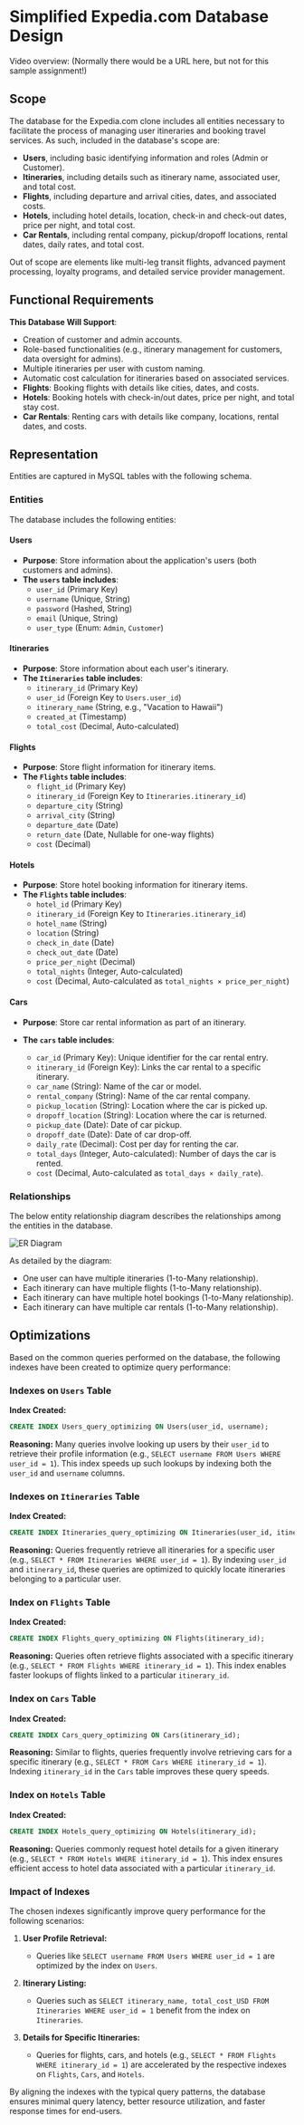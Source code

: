 # Simplified Expedia.com Database Design 

Video overview: (Normally there would be a URL here, but not for this sample assignment!)

## Scope

The database for the Expedia.com clone includes all entities necessary to facilitate the process of managing user itineraries and booking travel services. As such, included in the database's scope are:

- **Users**, including basic identifying information and roles (Admin or Customer).  
- **Itineraries**, including details such as itinerary name, associated user, and total cost.  
- **Flights**, including departure and arrival cities, dates, and associated costs.  
- **Hotels**, including hotel details, location, check-in and check-out dates, price per night, and total cost.  
- **Car Rentals**, including rental company, pickup/dropoff locations, rental dates, daily rates, and total cost.  

Out of scope are elements like multi-leg transit flights, advanced payment processing, loyalty programs, and detailed service provider management.

## Functional Requirements

 **This Database Will Support**:

  - Creation of customer and admin accounts.
  - Role-based functionalities (e.g., itinerary management for customers, data oversight for admins).
  - Multiple itineraries per user with custom naming.
  - Automatic cost calculation for itineraries based on associated services.
  - **Flights**: Booking flights with details like cities, dates, and costs.
  - **Hotels**: Booking hotels with check-in/out dates, price per night, and total stay cost.
  - **Car Rentals**: Renting cars with details like company, locations, rental dates, and costs.


## Representation

Entities are captured in MySQL tables with the following schema.

### Entities

The database includes the following entities:

#### Users
  
- **Purpose**: Store information about the application's users (both customers and admins).  
- **The `users` table includes**:
  - `user_id` (Primary Key)
  - `username` (Unique, String)
  - `password` (Hashed, String)
  - `email` (Unique, String)
  - `user_type` (Enum: `Admin`, `Customer`)
    
#### Itineraries

- **Purpose**: Store information about each user's itinerary.  
- **The `Itineraries` table includes**:
     - `itinerary_id` (Primary Key)
     - `user_id` (Foreign Key to `Users.user_id`)
     - `itinerary_name` (String, e.g., "Vacation to Hawaii")
     - `created_at` (Timestamp)
     - `total_cost` (Decimal, Auto-calculated)

#### Flights

   - **Purpose**: Store flight information for itinerary items.  
   - **The `Flights` table includes**:
       - `flight_id` (Primary Key)
       - `itinerary_id` (Foreign Key to `Itineraries.itinerary_id`)
       - `departure_city` (String)
       - `arrival_city` (String)
       - `departure_date` (Date)
       - `return_date` (Date, Nullable for one-way flights)
       - `cost` (Decimal)

#### Hotels

   - **Purpose**: Store hotel booking information for itinerary items.  
   - **The `Flights` table includes**:
     - `hotel_id` (Primary Key)
     - `itinerary_id` (Foreign Key to `Itineraries.itinerary_id`)
     - `hotel_name` (String)
     - `location` (String)
     - `check_in_date` (Date)
     - `check_out_date` (Date)
     - `price_per_night` (Decimal)
     - `total_nights` (Integer, Auto-calculated)
     - `cost` (Decimal, Auto-calculated as `total_nights × price_per_night`)

#### Cars
- **Purpose**: Store car rental information as part of an itinerary.
- **The `cars` table includes**:

  - `car_id` (Primary Key): Unique identifier for the car rental entry.
  - `itinerary_id` (Foreign Key): Links the car rental to a specific itinerary.
  - `car_name` (String): Name of the car or model.
  - `rental_company` (String): Name of the car rental company.
  - `pickup_location` (String): Location where the car is picked up.
  - `dropoff_location` (String): Location where the car is returned.
  - `pickup_date` (Date): Date of car pickup.
  - `dropoff_date` (Date): Date of car drop-off.
  - `daily_rate` (Decimal): Cost per day for renting the car.
  - `total_days` (Integer, Auto-calculated): Number of days the car is rented.
  - `cost` (Decimal, Auto-calculated as `total_days × daily_rate`).


### Relationships

The below entity relationship diagram describes the relationships among the entities in the database.

![ER Diagram](https://github.com/user-attachments/assets/2e1fb72e-7e0a-47dd-8af6-136f2cefba5f)


As detailed by the diagram:

   - One user can have multiple itineraries (1-to-Many relationship).  
   - Each itinerary can have multiple flights (1-to-Many relationship).  
   - Each itinerary can have multiple hotel bookings (1-to-Many relationship).  
   - Each itinerary can have multiple car rentals (1-to-Many relationship).
  



## Optimizations

Based on the common queries performed on the database, the following indexes have been created to optimize query performance:

### Indexes on `Users` Table

**Index Created:**
```sql
CREATE INDEX Users_query_optimizing ON Users(user_id, username);
```
**Reasoning:**
Many queries involve looking up users by their `user_id` to retrieve their profile information (e.g., `SELECT username FROM Users WHERE user_id = 1`). This index speeds up such lookups by indexing both the `user_id` and `username` columns.

### Indexes on `Itineraries` Table

**Index Created:**
```sql
CREATE INDEX Itineraries_query_optimizing ON Itineraries(user_id, itinerary_id);
```
**Reasoning:**
Queries frequently retrieve all itineraries for a specific user (e.g., `SELECT * FROM Itineraries WHERE user_id = 1`). By indexing `user_id` and `itinerary_id`, these queries are optimized to quickly locate itineraries belonging to a particular user.

### Index on `Flights` Table

**Index Created:**
```sql
CREATE INDEX Flights_query_optimizing ON Flights(itinerary_id);
```
**Reasoning:**
Queries often retrieve flights associated with a specific itinerary (e.g., `SELECT * FROM Flights WHERE itinerary_id = 1`). This index enables faster lookups of flights linked to a particular `itinerary_id`.

### Index on `Cars` Table

**Index Created:**
```sql
CREATE INDEX Cars_query_optimizing ON Cars(itinerary_id);
```
**Reasoning:**
Similar to flights, queries frequently involve retrieving cars for a specific itinerary (e.g., `SELECT * FROM Cars WHERE itinerary_id = 1`). Indexing `itinerary_id` in the `Cars` table improves these query speeds.

### Index on `Hotels` Table

**Index Created:**
```sql
CREATE INDEX Hotels_query_optimizing ON Hotels(itinerary_id);
```
**Reasoning:**
Queries commonly request hotel details for a given itinerary (e.g., `SELECT * FROM Hotels WHERE itinerary_id = 1`). This index ensures efficient access to hotel data associated with a particular `itinerary_id`.

### Impact of Indexes

The chosen indexes significantly improve query performance for the following scenarios:

1. **User Profile Retrieval:**
   - Queries like `SELECT username FROM Users WHERE user_id = 1` are optimized by the index on `Users`.

2. **Itinerary Listing:**
   - Queries such as `SELECT itinerary_name, total_cost_USD FROM Itineraries WHERE user_id = 1` benefit from the index on `Itineraries`.

3. **Details for Specific Itineraries:**
   - Queries for flights, cars, and hotels (e.g., `SELECT * FROM Flights WHERE itinerary_id = 1`) are accelerated by the respective indexes on `Flights`, `Cars`, and `Hotels`.

By aligning the indexes with the typical query patterns, the database ensures minimal query latency, better resource utilization, and faster response times for end-users.

